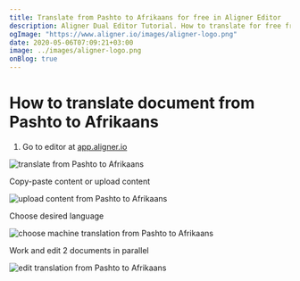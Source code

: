 ```yaml
---
title: Translate from Pashto to Afrikaans for free in Aligner Editor
description: Aligner Dual Editor Tutorial. How to translate for free from Pashto to Afrikaans. Aligner is multilingual document management platform. 
ogImage: "https://www.aligner.io/images/aligner-logo.png"
date: 2020-05-06T07:09:21+03:00
image: ../images/aligner-logo.png
onBlog: true
---
```


# How to translate document from Pashto to Afrikaans

1. Go to editor at [app.aligner.io](https://app.aligner.io "Aligner App web page")

![translate from Pashto to Afrikaans](../aligner-blank-editor.png "translate from Pashto to Afrikaans")

Copy-paste content or upload content

![upload content from Pashto to Afrikaans](../aligner-uploaded-document.png "upload content from Pashto to Afrikaans")

Choose desired language

![choose machine translation from Pashto to Afrikaans](../aligner-language-dropdown.png "choose machine translation from Pashto to Afrikaans")

Work and edit 2 documents in parallel

![edit translation from Pashto to Afrikaans](../aligner-double-sitded-editor.png "edit translation from Pashto to Afrikaans")

